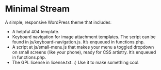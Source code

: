 # Minimal Stream

A simple, responsive WordPress theme that includes:

- A helpful 404 template.
- Keyboard navigation for image attachment templates. The script can be found in js/keyboard-navigation.js. It’s enqueued in functions.php.
- A script at js/small-menu.js that makes your menu a toggled dropdown on small screens (like your phone), ready for CSS artistry. It’s enqueued in functions.php.
- The GPL license in license.txt. :) Use it to make something cool.